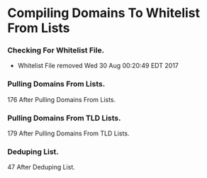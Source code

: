 # Compiling Domains To Whitelist From Lists

### Checking For Whitelist File.
* Whitelist File removed Wed 30 Aug 00:20:49 EDT 2017
### Pulling Domains From Lists.
176 After Pulling Domains From Lists.
### Pulling Domains From TLD Lists.
179 After Pulling Domains From TLD Lists.
### Deduping List.
47 After Deduping List.
